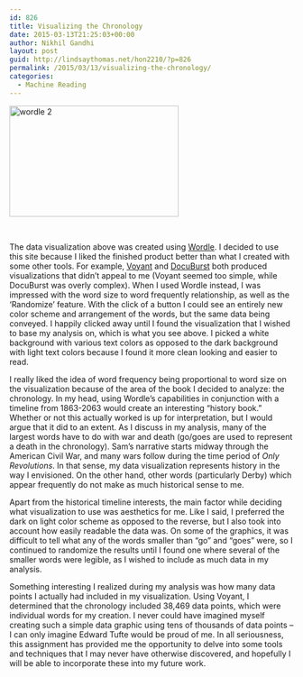 ```yaml
---
id: 826
title: Visualizing the Chronology
date: 2015-03-13T21:25:03+00:00
author: Nikhil Gandhi
layout: post
guid: http://lindsaythomas.net/hon2210/?p=826
permalink: /2015/03/13/visualizing-the-chronology/
categories:
  - Machine Reading
---
```

[<img class=" size-medium wp-image-827 aligncenter" src="http://lindsaythomas.net/hon2210/wp-content/uploads/sites/7/2015/03/wordle-2-300x197.png" alt="wordle 2" width="300" height="197" srcset="http://lindsaythomas.net/hon2210/wp-content/uploads/sites/7/2015/03/wordle-2-300x197.png 300w, http://lindsaythomas.net/hon2210/wp-content/uploads/sites/7/2015/03/wordle-2-100x66.png 100w, http://lindsaythomas.net/hon2210/wp-content/uploads/sites/7/2015/03/wordle-2-150x98.png 150w, http://lindsaythomas.net/hon2210/wp-content/uploads/sites/7/2015/03/wordle-2-200x131.png 200w, http://lindsaythomas.net/hon2210/wp-content/uploads/sites/7/2015/03/wordle-2-450x295.png 450w, http://lindsaythomas.net/hon2210/wp-content/uploads/sites/7/2015/03/wordle-2-600x394.png 600w, http://lindsaythomas.net/hon2210/wp-content/uploads/sites/7/2015/03/wordle-2-900x591.png 900w, http://lindsaythomas.net/hon2210/wp-content/uploads/sites/7/2015/03/wordle-2.png 1022w" sizes="(max-width: 300px) 100vw, 300px" />](http://lindsaythomas.net/hon2210/wp-content/uploads/sites/7/2015/03/wordle-2.png)

&nbsp;

The data visualization above was created using <a href="http://www.wordle.net/" target="_blank">Wordle</a>. I decided to use this site because I liked the finished product better than what I created with some other tools. For example, <a href="http://voyant-tools.org/" target="_blank">Voyant</a> and <a href="http://vialab.science.uoit.ca/portfolio/docuburst-visualizing-document-content-using-language-structure" target="_blank">DocuBurst</a> both produced visualizations that didn&#8217;t appeal to me (Voyant seemed too simple, while DocuBurst was overly complex). When I used Wordle instead, I was impressed with the word size to word frequently relationship, as well as the &#8216;Randomize&#8217; feature. With the click of a button I could see an entirely new color scheme and arrangement of the words, but the same data being conveyed. I happily clicked away until I found the visualization that I wished to base my analysis on, which is what you see above. I picked a white background with various text colors as opposed to the dark background with light text colors because I found it more clean looking and easier to read.

I really liked the idea of word frequency being proportional to word size on the visualization because of the area of the book I decided to analyze: the chronology. In my head, using Wordle&#8217;s capabilities in conjunction with a timeline from 1863-2063 would create an interesting &#8220;history book.&#8221; Whether or not this actually worked is up for interpretation, but I would argue that it did to an extent. As I discuss in my analysis, many of the largest words have to do with war and death (go/goes are used to represent a death in the chronology). Sam&#8217;s narrative starts midway through the American Civil War, and many wars follow during the time period of _Only Revolutions_. In that sense, my data visualization represents history in the way I envisioned. On the other hand, other words (particularly Derby) which appear frequently do not make as much historical sense to me.

Apart from the historical timeline interests, the main factor while deciding what visualization to use was aesthetics for me. Like I said, I preferred the dark on light color scheme as opposed to the reverse, but I also took into account how easily readable the data was. On some of the graphics, it was difficult to tell what any of the words smaller than &#8220;go&#8221; and &#8220;goes&#8221; were, so I continued to randomize the results until I found one where several of the smaller words were legible, as I wished to include as much data in my analysis.

Something interesting I realized during my analysis was how many data points I actually had included in my visualization. Using Voyant, I determined that the chronology included 38,469 data points, which were individual words for my creation. I never could have imagined myself creating such a simple data graphic using tens of thousands of data points &#8211; I can only imagine Edward Tufte would be proud of me. In all seriousness, this assignment has provided me the opportunity to delve into some tools and techniques that I may never have otherwise discovered, and hopefully I will be able to incorporate these into my future work.